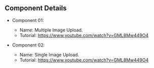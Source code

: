 ## Component Details

- Component 01:

  - Name: Multiple Image Upload.
  - Tutorial: https://www.youtube.com/watch?v=GML8Mw449O4

- Component 02:

  - Name: Single Image Upload.
  - Tutorial: https://www.youtube.com/watch?v=GML8Mw449O4
